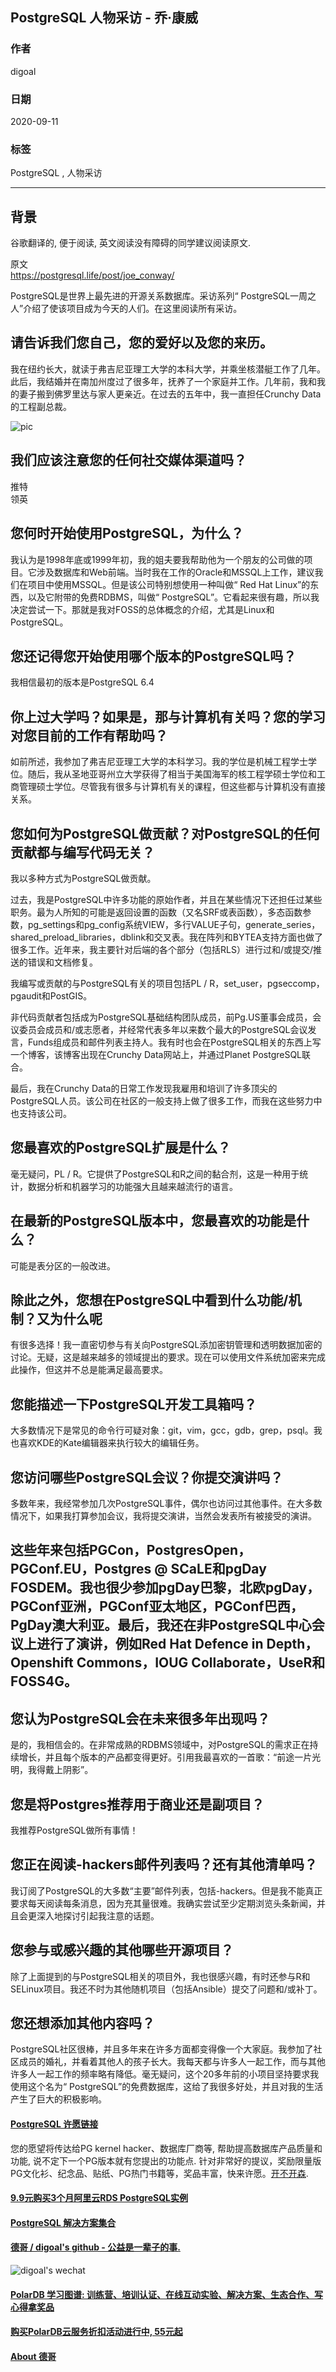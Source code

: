 ## PostgreSQL 人物采访 - 乔·康威                                                         
                                                                                                                                
### 作者                                                                                                                                
digoal                                                                                                                                
                                                                                                                                
### 日期                                                                                                                                
2020-09-11                                                                                                                                
                                                                                                                                
### 标签                                                                                                                                
PostgreSQL , 人物采访                                                                                                                      
                                                                                                                                
----                                                                                                                                
                                                                                                                                
## 背景                                                                                  
谷歌翻译的, 便于阅读, 英文阅读没有障碍的同学建议阅读原文.                                                                                    
                                                                                 
原文                                                                                                                             
https://postgresql.life/post/joe_conway/                              
                                                                                                                    
PostgreSQL是世界上最先进的开源关系数据库。采访系列“ PostgreSQL一周之人”介绍了使该项目成为今天的人们。在这里阅读所有采访。                                                                                                                    
                                                                                                        
## 请告诉我们您自己，您的爱好以及您的来历。    
我在纽约长大，就读于弗吉尼亚理工大学的本科大学，并乘坐核潜艇工作了几年。此后，我结婚并在南加州度过了很多年，抚养了一个家庭并工作。几年前，我和我的妻子搬到佛罗里达与家人更亲近。在过去的五年中，我一直担任Crunchy Data的工程副总裁。    
                
![pic](https://postgresql.life/images/posts/joe_conway_600.jpg)                                                                                                        
                                                                                          
## 我们应该注意您的任何社交媒体渠道吗？    
推特    
领英    
## 您何时开始使用PostgreSQL，为什么？    
我认为是1998年底或1999年初，我的姐夫要我帮助他为一个朋友的公司做的项目。它涉及数据库和Web前端。当时我在工作的Oracle和MSSQL上工作，建议我们在项目中使用MSSQL。但是该公司特别想使用一种叫做“ Red Hat Linux”的东西，以及它附带的免费RDBMS，叫做“ PostgreSQL”。它看起来很有趣，所以我决定尝试一下。那就是我对FOSS的总体概念的介绍，尤其是Linux和PostgreSQL。    
    
## 您还记得您开始使用哪个版本的PostgreSQL吗？    
我相信最初的版本是PostgreSQL 6.4    
    
## 你上过大学吗？如果是，那与计算机有关吗？您的学习对您目前的工作有帮助吗？    
如前所述，我参加了弗吉尼亚理工大学的本科学习。我的学位是机械工程学士学位。随后，我从圣地亚哥州立大学获得了相当于美国海军的核工程学硕士学位和工商管理硕士学位。尽管我有很多与计算机有关的课程，但这些都与计算机没有直接关系。    
    
## 您如何为PostgreSQL做贡献？对PostgreSQL的任何贡献都与编写代码无关？    
我以多种方式为PostgreSQL做贡献。    
    
过去，我是PostgreSQL中许多功能的原始作者，并且在某些情况下还担任过某些职务。最为人所知的可能是返回设置的函数（又名SRF或表函数），多态函数参数，pg_settings和pg_config系统VIEW，多行VALUE子句，generate_series，shared_preload_libraries，dblink和交叉表。我在阵列和BYTEA支持方面也做了很多工作。近年来，我主要针对后端的各个部分（包括RLS）进行过和/或提交/推送的错误和文档修复。    
    
我编写或贡献的与PostgreSQL有关的项目包括PL / R，set_user，pgseccomp，pgaudit和PostGIS。    
    
非代码贡献者包括成为PostgreSQL基础结构团队成员，前Pg.US董事会成员，会议委员会成员和/或志愿者，并经常代表多年以来数个最大的PostgreSQL会议发言，Funds组成员和邮件列表主持人。我有时也会在PostgreSQL相关的东西上写一个博客，该博客出现在Crunchy Data网站上，并通过Planet PostgreSQL联合。    
    
最后，我在Crunchy Data的日常工作发现我雇用和培训了许多顶尖的PostgreSQL人员。该公司在社区的一般支持上做了很多工作，而我在这些努力中也支持该公司。    
    
## 您最喜欢的PostgreSQL扩展是什么？    
毫无疑问，PL / R。它提供了PostgreSQL和R之间的黏合剂，这是一种用于统计，数据分析和机器学习的功能强大且越来越流行的语言。    
    
## 在最新的PostgreSQL版本中，您最喜欢的功能是什么？    
可能是表分区的一般改进。    
    
## 除此之外，您想在PostgreSQL中看到什么功能/机制？又为什么呢    
有很多选择！我一直密切参与有关向PostgreSQL添加密钥管理和透明数据加密的讨论。无疑，这是越来越多的领域提出的要求。现在可以使用文件系统加密来完成此操作，但这并不总是能满足最高要求。    
    
## 您能描述一下PostgreSQL开发工具箱吗？    
大多数情况下是常见的命令行可疑对象：git，vim，gcc，gdb，grep，psql。我也喜欢KDE的Kate编辑器来执行较大的编辑任务。    
    
## 您访问哪些PostgreSQL会议？你提交演讲吗？    
多数年来，我经常参加几次PostgreSQL事件，偶尔也访问过其他事件。在大多数情况下，如果我打算参加会议，我将提交演讲，当然会发表所有被接受的演讲。    
    
## 这些年来包括PGCon，PostgresOpen，PGConf.EU，Postgres @ SCaLE和pgDay FOSDEM。我也很少参加pgDay巴黎，北欧pgDay，PGConf亚洲，PGConf亚太地区，PGConf巴西，PgDay澳大利亚。最后，我还在非PostgreSQL中心会议上进行了演讲，例如Red Hat Defence in Depth，Openshift Commons，IOUG Collaborate，UseR和FOSS4G。    
    
## 您认为PostgreSQL会在未来很多年出现吗？    
是的，我相信会的。在非常成熟的RDBMS领域中，对PostgreSQL的需求正在持续增长，并且每个版本的产品都变得更好。引用我最喜欢的一首歌：“前途一片光明，我得戴上阴影”。    
    
## 您是将Postgres推荐用于商业还是副项目？    
我推荐PostgreSQL做所有事情！    
    
## 您正在阅读-hackers邮件列表吗？还有其他清单吗？    
我订阅了PostgreSQL的大多数“主要”邮件列表，包括-hackers。但是我不能真正要求每天阅读每条消息，因为充其量很难。我确实尝试至少定期浏览头条新闻，并且会更深入地探讨引起我注意的话题。    
    
## 您参与或感兴趣的其他哪些开源项目？    
除了上面提到的与PostgreSQL相关的项目外，我也很感兴趣，有时还参与R和SELinux项目。我还不时为其他随机项目（包括Ansible）提交了问题和/或补丁。    
    
## 您还想添加其他内容吗？    
PostgreSQL社区很棒，并且多年来在许多方面都变得像一个大家庭。我参加了社区成员的婚礼，并看着其他人的孩子长大。我每天都与许多人一起工作，而与其他许多人一起工作的频率略有降低。毫无疑问，这个20多年前的小项目坚持要求我使用这个名为“ PostgreSQL”的免费数据库，这给了我很多好处，并且对我的生活产生了巨大的积极影响。    
  
#### [PostgreSQL 许愿链接](https://github.com/digoal/blog/issues/76 "269ac3d1c492e938c0191101c7238216")
您的愿望将传达给PG kernel hacker、数据库厂商等, 帮助提高数据库产品质量和功能, 说不定下一个PG版本就有您提出的功能点. 针对非常好的提议，奖励限量版PG文化衫、纪念品、贴纸、PG热门书籍等，奖品丰富，快来许愿。[开不开森](https://github.com/digoal/blog/issues/76 "269ac3d1c492e938c0191101c7238216").  
  
  
#### [9.9元购买3个月阿里云RDS PostgreSQL实例](https://www.aliyun.com/database/postgresqlactivity "57258f76c37864c6e6d23383d05714ea")
  
  
#### [PostgreSQL 解决方案集合](https://yq.aliyun.com/topic/118 "40cff096e9ed7122c512b35d8561d9c8")
  
  
#### [德哥 / digoal's github - 公益是一辈子的事.](https://github.com/digoal/blog/blob/master/README.md "22709685feb7cab07d30f30387f0a9ae")
  
  
![digoal's wechat](../pic/digoal_weixin.jpg "f7ad92eeba24523fd47a6e1a0e691b59")
  
  
#### [PolarDB 学习图谱: 训练营、培训认证、在线互动实验、解决方案、生态合作、写心得拿奖品](https://www.aliyun.com/database/openpolardb/activity "8642f60e04ed0c814bf9cb9677976bd4")
  
  
#### [购买PolarDB云服务折扣活动进行中, 55元起](https://www.aliyun.com/activity/new/polardb-yunparter?userCode=bsb3t4al "e0495c413bedacabb75ff1e880be465a")
  
  
#### [About 德哥](https://github.com/digoal/blog/blob/master/me/readme.md "a37735981e7704886ffd590565582dd0")
  
